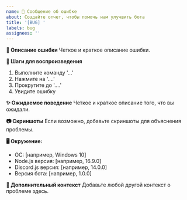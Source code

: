 ```yaml
---
name: 🐛 Сообщение об ошибке
about: Создайте отчет, чтобы помочь нам улучшить бота
title: '[BUG] '
labels: bug
assignees: ''
---
```


**📝 Описание ошибки**
Четкое и краткое описание ошибки.

**🔄 Шаги для воспроизведения**
1. Выполните команду '...'
2. Нажмите на '....'
3. Прокрутите до '....'
4. Увидите ошибку

**✨ Ожидаемое поведение**
Четкое и краткое описание того, что вы ожидали.

**📷 Скриншоты**
Если возможно, добавьте скриншоты для объяснения проблемы.

**🖥️ Окружение:**
 - ОС: [например, Windows 10]
 - Node.js версия: [например, 16.9.0]
 - Discord.js версия: [например, 14.0.0]
 - Версия бота: [например, 1.0.0]

**📱 Дополнительный контекст**
Добавьте любой другой контекст о проблеме здесь. 